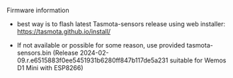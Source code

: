 Firmware information
- best way is to flash latest Tasmota-sensors release using web installer: https://tasmota.github.io/install/

- If not available or possible for some reason, use provided tasmota-sensors.bin (Release 2024-02-09.r.e6515883f0ee5451931b6280ff847b117de5a231 suitable for Wemos D1 Mini with ESP8266)

